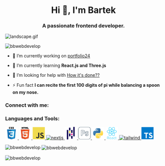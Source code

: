 <h1 align="center">Hi 👋, I'm Bartek</h1>
<h3 align="center">A passionate frontend developer.</h3>

<p align="left"> <img src="https://cdn.dribbble.com/users/3323541/screenshots/7616640/media/17b329019ab1f90fe2b9630017b962b8.gif" alt="landscape.gif" />

<p align="left"> <img src="https://komarev.com/ghpvc/?username=bbwebdevelop&label=Profile%20views&color=0e75b6&style=flat" alt="bbwebdevelop" /> </p>

- 🔭 I’m currently working on [portfolio24](https://www.bbwebdevelop.pl)

- 🌱 I’m currently learning **React.js and Three.js**

- 🤝 I’m looking for help with [How it's done??](https://monopo.london)


- ⚡ Fun fact **I can recite the first 100 digits of pi while balancing a spoon on my nose.**

<h3 align="left">Connect with me:</h3>
<p align="left">
</p>

<h3 align="left">Languages and Tools:</h3>
<p align="left"> <a href="https://www.w3schools.com/css/" target="_blank" rel="noreferrer"> <img src="https://raw.githubusercontent.com/devicons/devicon/master/icons/css3/css3-original-wordmark.svg" alt="css3" width="40" height="40"/> </a> <a href="https://www.w3.org/html/" target="_blank" rel="noreferrer"> <img src="https://raw.githubusercontent.com/devicons/devicon/master/icons/html5/html5-original-wordmark.svg" alt="html5" width="40" height="40"/> </a> <a href="https://developer.mozilla.org/en-US/docs/Web/JavaScript" target="_blank" rel="noreferrer"> <img src="https://raw.githubusercontent.com/devicons/devicon/master/icons/javascript/javascript-original.svg" alt="javascript" width="40" height="40"/> </a> <a href="https://nextjs.org/" target="_blank" rel="noreferrer"> <img src="https://cdn.worldvectorlogo.com/logos/nextjs-2.svg" alt="nextjs" width="40" height="40"/> </a> <a href="https://pandas.pydata.org/" target="_blank" rel="noreferrer"> <img src="https://raw.githubusercontent.com/devicons/devicon/2ae2a900d2f041da66e950e4d48052658d850630/icons/pandas/pandas-original.svg" alt="pandas" width="40" height="40"/> </a> <a href="https://www.photoshop.com/en" target="_blank" rel="noreferrer"> <img src="https://raw.githubusercontent.com/devicons/devicon/master/icons/photoshop/photoshop-line.svg" alt="photoshop" width="40" height="40"/> </a> <a href="https://www.python.org" target="_blank" rel="noreferrer"> <img src="https://raw.githubusercontent.com/devicons/devicon/master/icons/python/python-original.svg" alt="python" width="40" height="40"/> </a> <a href="https://reactjs.org/" target="_blank" rel="noreferrer"> <img src="https://raw.githubusercontent.com/devicons/devicon/master/icons/react/react-original-wordmark.svg" alt="react" width="40" height="40"/> </a> <a href="https://tailwindcss.com/" target="_blank" rel="noreferrer"> <img src="https://www.vectorlogo.zone/logos/tailwindcss/tailwindcss-icon.svg" alt="tailwind" width="40" height="40"/> </a> <a href="https://www.typescriptlang.org/" target="_blank" rel="noreferrer"> <img src="https://raw.githubusercontent.com/devicons/devicon/master/icons/typescript/typescript-original.svg" alt="typescript" width="40" height="40"/> </a> </p>

<p><img align="left" src="https://github-readme-stats.vercel.app/api/top-langs?username=bbwebdevelop&show_icons=true&locale=en&layout=compact" alt="bbwebdevelop" /></p>

<p>&nbsp;<img align="center" src="https://github-readme-stats.vercel.app/api?username=bbwebdevelop&show_icons=true&locale=en" alt="bbwebdevelop" /></p>

<p><img align="center" src="https://github-readme-streak-stats.herokuapp.com/?user=bbwebdevelop&" alt="bbwebdevelop" /></p>
